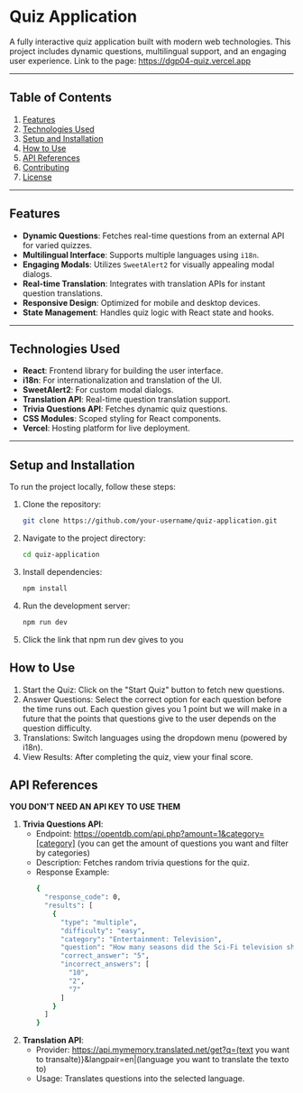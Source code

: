 # Quiz Application

A fully interactive quiz application built with modern web technologies. This project includes dynamic questions, multilingual support, and an engaging user experience.
Link to the page: https://dgp04-quiz.vercel.app

---

## Table of Contents

1. [Features](#features)  
2. [Technologies Used](#technologies-used)  
3. [Setup and Installation](#setup-and-installation)  
4. [How to Use](#how-to-use)  
5. [API References](#api-references)  
6. [Contributing](#contributing)  
7. [License](#license)  

---

## Features

- **Dynamic Questions**: Fetches real-time questions from an external API for varied quizzes.  
- **Multilingual Interface**: Supports multiple languages using `i18n`.  
- **Engaging Modals**: Utilizes `SweetAlert2` for visually appealing modal dialogs.  
- **Real-time Translation**: Integrates with translation APIs for instant question translations.  
- **Responsive Design**: Optimized for mobile and desktop devices.  
- **State Management**: Handles quiz logic with React state and hooks.  

---

## Technologies Used

- **React**: Frontend library for building the user interface.  
- **i18n**: For internationalization and translation of the UI.  
- **SweetAlert2**: For custom modal dialogs.  
- **Translation API**: Real-time question translation support.  
- **Trivia Questions API**: Fetches dynamic quiz questions.  
- **CSS Modules**: Scoped styling for React components.  
- **Vercel**: Hosting platform for live deployment.  

---

## Setup and Installation

To run the project locally, follow these steps:

1. Clone the repository:
   ```bash
   git clone https://github.com/your-username/quiz-application.git
   
2. Navigate to the project directory:
   ```bash
   cd quiz-application
   
4. Install dependencies:
   ```bash
   npm install

6. Run the development server:
   ```bash
   npm run dev

8. Click the link that npm run dev gives to you

## How to Use
1. Start the Quiz: Click on the "Start Quiz" button to fetch new questions.
2. Answer Questions: Select the correct option for each question before the time runs out. Each question gives you 1 point but we will make in a future that the points that questions give to the user depends on the question difficulty.
3. Translations: Switch languages using the dropdown menu (powered by i18n).
4. View Results: After completing the quiz, view your final score.

## API References
**YOU DON'T NEED AN API KEY TO USE THEM**
1. **Trivia Questions API**:
    - Endpoint: https://opentdb.com/api.php?amount=1&category=[category] (you can get the amount of questions you want and filter by categories)
    - Description: Fetches random trivia questions for the quiz.
    - Response Example:
      ```bash
      {
        "response_code": 0,
        "results": [
          {
            "type": "multiple",
            "difficulty": "easy",
            "category": "Entertainment: Television",
            "question": "How many seasons did the Sci-Fi television show &quot;Stargate Atlantis&quot; have?",
            "correct_answer": "5",
            "incorrect_answers": [
              "10",
              "2",
              "7"
            ]
          }
        ]
      }
2. **Translation API**:
   - Provider: https://api.mymemory.translated.net/get?q=(text you want to transalte)}&langpair=en|(language you want to translate the texto to)
   - Usage: Translates questions into the selected language.
